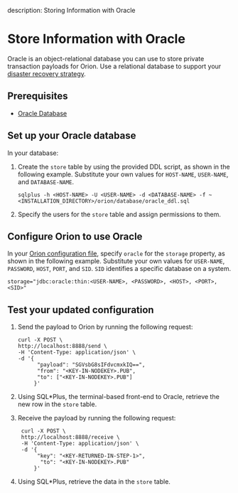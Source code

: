 description: Storing Information with Oracle
<!--- END of page meta data -->

# Store Information with Oracle

Oracle is an object-relational database you can use to store private transaction payloads for Orion. Use a relational database to support your [disaster recovery strategy](Disaster-Recovery.md).

## Prerequisites

* [Oracle Database](https://docs.oracle.com/en/)

## Set up your Oracle database

In your database:

1. Create the `store` table by using the provided DDL script, as shown in the following example. Substitute your own values for `HOST-NAME`, `USER-NAME`, and `DATABASE-NAME`.

    `sqlplus -h <HOST-NAME> -U <USER-NAME> -d <DATABASE-NAME> -f ~<INSTALLATION_DIRECTORY>/orion/database/oracle_ddl.sql` 
    
2. Specify the users for the `store` table and assign permissions to them.

## Configure Orion to use Oracle

In your [Orion configuration file](Configuration-File.md), specify `oracle` for the `storage` property, as shown in the following example. Substitute your own values for `USER-NAME`, `PASSWORD`, `HOST`, `PORT`, and `SID`. `SID` identifies a specific database on a system. 

  ```
  storage="jdbc:oracle:thin:<USER-NAME>, <PASSWORD>, <HOST>, <PORT>, <SID>"
  ```
  
## Test your updated configuration

1. Send the payload to Orion by running the following request:

     ```
     curl -X POST \
     http://localhost:8888/send \
     -H 'Content-Type: application/json' \
     -d '{ 
           "payload": "SGVsbG8sIFdvcmxkIQ==",
           "from": "<KEY-IN-NODEKEY>.PUB",
           "to": ["<KEY-IN-NODEKEY>.PUB"]
          }'
      ```

1. Using SQL*Plus, the terminal-based front-end to Oracle, retrieve the new row in the `store` table.

1. Receive the payload by running the following request:

     ```
      curl -X POST \
      http://localhost:8888/receive \
      -H 'Content-Type: application/json' \
      -d '{
           "key": "<KEY-RETURNED-IN-STEP-1>",
            "to": "<KEY-IN-NODEKEY>.PUB"
          }'
      ```
  
1. Using SQL*Plus, retrieve the data in the `store` table.
